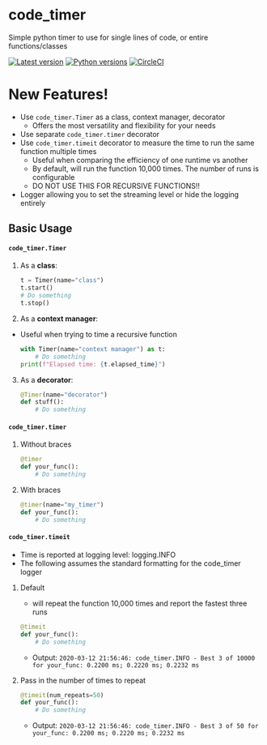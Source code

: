 # code_timer
Simple python timer to use for single lines of code, or entire functions/classes

[![Latest version](https://img.shields.io/pypi/v/code_timer.svg)](https://pypi.org/project/code_timer/)
[![Python versions](https://img.shields.io/pypi/pyversions/code_timer.svg)](https://pypi.org/project/code_timer/)
[![CircleCI](https://circleci.com/gh/StephenGemin/code_timer.svg?style=shield)](https:https://app.circleci.com/pipelines/github/StephenGemin/code_timer)

# New Features!

  - Use `code_timer.Timer` as a class, context manager, decorator
    - Offers the most versatility and flexibility for your needs
  - Use separate `code_timer.timer` decorator
  - Use `code_timer.timeit` decorator to measure the time to run the same function multiple times
    - Useful when comparing the efficiency of one runtime vs another
    - By default, will run the function 10,000 times.  The number of runs is configurable
    - DO NOT USE THIS FOR RECURSIVE FUNCTIONS!!
  - Logger allowing you to set the streaming level or hide the logging entirely
  


## Basic Usage

#### `code_timer.Timer`

1. As a **class**: 

    ```python
    t = Timer(name="class")
    t.start()
    # Do something
    t.stop()
    ```

2. As a **context manager**:
  * Useful when trying to time a recursive function
  
    ```python
    with Timer(name="context manager") as t:
        # Do something
    print(f"Elapsed time: {t.elapsed_time}")
    ```

3. As a **decorator**:

    ```python
    @Timer(name="decorator")
    def stuff():
        # Do something
    ```
    
#### `code_timer.timer`

1. Without braces

    ```python
    @timer
    def your_func():
        # Do something
    ```
    
2. With braces
 
    ```python
    @timer(name="my_timer")
    def your_func():
        # Do something
    ```
    
#### `code_timer.timeit`
  - Time is reported at logging level: logging.INFO 
  - The following assumes the standard formatting for the code_timer logger

1. Default
    - will repeat the function 10,000 times and report the fastest three runs
  
    ```python
    @timeit
    def your_func():
        # Do something
    ```
    - Output: `2020-03-12 21:56:46: code_timer.INFO - Best 3 of 10000 for your_func: 0.2200 ms; 0.2220 ms; 0.2232 ms` 
    
2. Pass in the number of times to repeat
    ```python
    @timeit(num_repeats=50)
    def your_func():
        # Do something
    ```
    - Output: `2020-03-12 21:56:46: code_timer.INFO - Best 3 of 50 for your_func: 0.2200 ms; 0.2220 ms; 0.2232 ms` 
